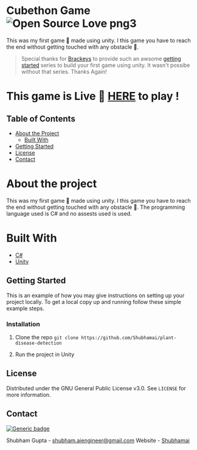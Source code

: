 # Cubethon Game ![Open Source Love png3](https://badges.frapsoft.com/os/v3/open-source.png?v=103)

This was my first game 🎲 made using unity. I this game you have to reach the end without getting touched with any obstacle 🚫.

> Special thanks for [Brackeys](https://www.youtube.com/channel/UCYbK_tjZ2OrIZFBvU6CCMiA) to provide such an awsome [getting started](https://www.youtube.com/watch?v=j48LtUkZRjU&list=PLPV2KyIb3jR5QFsefuO2RlAgWEz6EvVi6) series to build your first game using unity. It wasn't possibe without that series. Thanks Again!


# This game is Live 🔴 [HERE](https://salty-beach-15648.herokuapp.com/) to play !

## Table of Contents

* [About the Project](#about-the-project)
  * [Built With](#built-with)
* [Getting Started](#getting-started)
* [License](#license)
* [Contact](#contact)

# About the project

This was my first game 🎲 made using unity. I this game you have to reach the end without getting touched with any obstacle 🚫. The programming language used is C# and no assests used is used.

# Built With 

* [C#](https://docs.microsoft.com/en-us/dotnet/csharp/)
* [Unity](https://unity.com/)

## Getting Started

This is an example of how you may give instructions on setting up your project locally.
To get a local copy up and running follow these simple example steps.

### Installation

1. Clone the repo ```git clone https://github.com/Shubhamai/plant-disease-detection```

2. Run the project in Unity 

## License

Distributed under the GNU General Public License v3.0. See `LICENSE` for more information.

## Contact
[![Generic badge](https://img.shields.io/badge/Need_Help-Contact_ME!-<COLOR>.svg)](https://shields.io/)

Shubham Gupta - shubham.aiengineer@gmail.com
Website - [Shubhamai](https://shubhamai.github.io/home)
